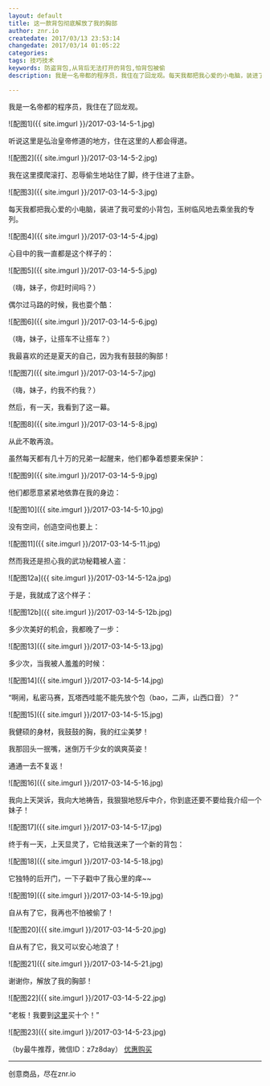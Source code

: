 ```yaml
---
layout: default
title: 这一款背包彻底解放了我的胸部
author: znr.io
createdate: 2017/03/13 23:53:14
changedate: 2017/03/14 01:05:22
categories:
tags: 技巧技术
keywords: 防盗背包,从背后无法打开的背包,怕背包被偷
description: 我是一名帝都的程序员，我住在了回龙观。每天我都把我心爱的小电脑，装进了我可爱的小背包，玉树临风地去乘坐我的专列。

---
```


我是一名帝都的程序员，我住在了回龙观。

![配图1]({{ site.imgurl }}/2017-03-14-5-1.jpg)


听说这里是弘治皇帝修道的地方，住在这里的人都会得道。

![配图2]({{ site.imgurl }}/2017-03-14-5-2.jpg)


我在这里摸爬滚打、忍辱偷生地站住了脚，终于住进了主卧。

![配图3]({{ site.imgurl }}/2017-03-14-5-3.jpg)


每天我都把我心爱的小电脑，装进了我可爱的小背包，玉树临风地去乘坐我的专列。

![配图4]({{ site.imgurl }}/2017-03-14-5-4.jpg)


心目中的我一直都是这个样子的：

![配图5]({{ site.imgurl }}/2017-03-14-5-5.jpg)

（嗨，妹子，你赶时间吗？）


偶尔过马路的时候，我也耍个酷：

![配图6]({{ site.imgurl }}/2017-03-14-5-6.jpg)

（嗨，妹子，让搭车不让搭车？）


我最喜欢的还是夏天的自己，因为我有鼓鼓的胸部！

![配图7]({{ site.imgurl }}/2017-03-14-5-7.jpg)

（嗨，妹子，约我不约我？）


然后，有一天，我看到了这一幕。

![配图8]({{ site.imgurl }}/2017-03-14-5-8.jpg)


从此不敢再浪。

虽然每天都有几十万的兄弟一起醒来，他们都争着想要来保护：

![配图9]({{ site.imgurl }}/2017-03-14-5-9.jpg)


他们都愿意紧紧地依靠在我的身边：

![配图10]({{ site.imgurl }}/2017-03-14-5-10.jpg)


没有空间，创造空间也要上：

![配图11]({{ site.imgurl }}/2017-03-14-5-11.jpg)


然而我还是担心我的武功秘籍被人盗：

![配图12a]({{ site.imgurl }}/2017-03-14-5-12a.jpg)


于是，我就成了这个样子：

![配图12b]({{ site.imgurl }}/2017-03-14-5-12b.jpg)


多少次美好的机会，我都晚了一步：

![配图13]({{ site.imgurl }}/2017-03-14-5-13.jpg)


多少次，当我被人羞羞的时候：

![配图14]({{ site.imgurl }}/2017-03-14-5-14.jpg)


“啊闹，私密马赛，瓦塔西哇能不能先放个包（bao，二声，山西口音）？”

![配图15]({{ site.imgurl }}/2017-03-14-5-15.jpg)


我健硕的身材，我鼓鼓的胸，我的红尘美梦！

我那回头一抿嘴，迷倒万千少女的飒爽英姿！

通通一去不复返！

![配图16]({{ site.imgurl }}/2017-03-14-5-16.jpg)


我向上天哭诉，我向大地祷告，我狠狠地怒斥中介，你到底还要不要给我介绍一个妹子！

![配图17]({{ site.imgurl }}/2017-03-14-5-17.jpg)

终于有一天，上天显灵了，它给我送来了一个新的背包： 

![配图18]({{ site.imgurl }}/2017-03-14-5-18.jpg)


它独特的后开门，一下子戳中了我心里的痒~~

![配图19]({{ site.imgurl }}/2017-03-14-5-19.jpg)


自从有了它，我再也不怕被偷了！

![配图20]({{ site.imgurl }}/2017-03-14-5-20.jpg)

自从有了它，我又可以安心地浪了！

![配图21]({{ site.imgurl }}/2017-03-14-5-21.jpg)


谢谢你，解放了我的胸部！

![配图22]({{ site.imgurl }}/2017-03-14-5-22.jpg)


“老板！我要到[这里](https://p.yiqifa.com/c?s=d47d9f13&w=882130&c=18634&i=43236&l=0&a=545091&pf=hwe&e=&t=http://you.163.com/item/detail?id=1073004&_stat_area=10&_stat_referer=search&_stat_query=%E8%83%8C%E5%8C%85&_stat_count=19)买十个！”

![配图23]({{ site.imgurl }}/2017-03-14-5-23.jpg)

（by最牛推荐，微信ID：z7z8day） [优惠购买](https://p.yiqifa.com/c?s=d47d9f13&w=882130&c=18634&i=43236&l=0&a=545091&pf=hwe&e=&t=http://you.163.com/item/detail?id=1073004&_stat_area=10&_stat_referer=search&_stat_query=%E8%83%8C%E5%8C%85&_stat_count=19)

----

创意商品，尽在znr.io 
